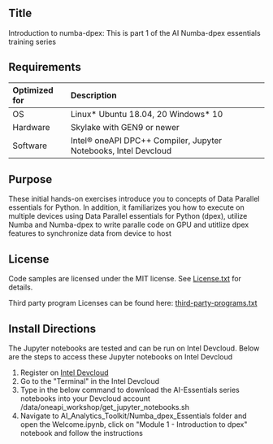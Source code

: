 ## Title
 Introduction to numba-dpex: This is part 1 of the AI Numba-dpex essentials training series
  
## Requirements
| Optimized for                       | Description
|:---                               |:---
| OS                                | Linux* Ubuntu 18.04, 20 Windows* 10
| Hardware                          | Skylake with GEN9 or newer
| Software                          | Intel&reg; oneAPI DPC++ Compiler, Jupyter Notebooks, Intel Devcloud
  
## Purpose
These initial hands-on exercises introduce you to concepts of Data Parallel essentials for Python. In addition, it familiarizes you how to execute on multiple devices using Data Parallel essentials for Python (dpex), utilize Numba and Numba-dpex to write paralle code on GPU and utitlize dpex features to synchronize data from device to host

## License  
Code samples are licensed under the MIT license. See [License.txt](https://github.com/oneapi-src/oneAPI-samples/blob/master/License.txt) for details.

Third party program Licenses can be found here: [third-party-programs.txt](https://github.com/oneapi-src/oneAPI-samples/blob/master/third-party-programs.txt)

## Install Directions

The Jupyter notebooks are tested and can be run on Intel Devcloud.
Below are the steps to access these Jupyter notebooks on Intel Devcloud
1. Register on [Intel Devcloud](https://intelsoftwaresites.secure.force.com/Devcloud/oneapi)
2. Go to the "Terminal" in the Intel Devcloud
3. Type in the below command to download the AI-Essentials series notebooks into your Devcloud account
    /data/oneapi_workshop/get_jupyter_notebooks.sh
4. Navigate to AI_Analytics_Toolkit/Numba_dpex_Essentials folder and open the Welcome.ipynb, click on "Module 1 - Introduction to dpex" notebook and follow the instructions